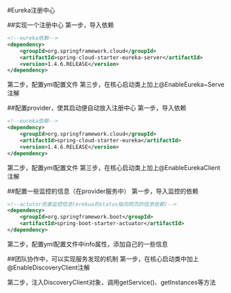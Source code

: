 #Eureka注册中心

##实现一个注册中心
第一步，导入依赖
```xml
<!--eureka依赖-->
<dependency>
    <groupId>org.springframework.cloud</groupId>
    <artifactId>spring-cloud-starter-eureka-server</artifactId>
    <version>1.4.6.RELEASE</version>
</dependency>
```
第二步，配置yml配置文件
第三步，在核心启动类上加上@EnableEureka~Serve注解  

##配置provider，使其启动便自动放入注册中心
第一步，导入依赖
```xml
<!--eureka依赖-->
<dependency>
    <groupId>org.springframework.cloud</groupId>
    <artifactId>spring-cloud-starter-eureka</artifactId>
    <version>1.4.6.RELEASE</version>
</dependency>
```
第二步，配置yml配置文件
第三步，在核心启动类上加上@EnableEurekaClient注解 


##配置一些监控的信息（在provider服务中）
第一步，导入监控的依赖
```xml
<!--actutor完善监控信息(erekua的status指向网页的信息依赖)-->
<dependency>
    <groupId>org.springframework.boot</groupId>
    <artifactId>spring-boot-starter-actuator</artifactId>
</dependency>
```
第二步，配置yml配置文件中info属性，添加自己的一些信息

##团队协作中，可以实现服务发现的机制
第一步，在核心启动类中加上@EnableDiscoveryClient注解

第二步，注入DiscoveryClient对象，调用getService()、getInstances等方法

